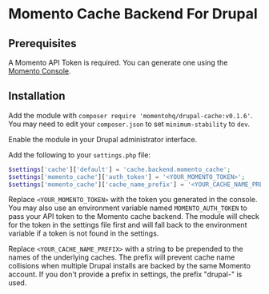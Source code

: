 # Momento Cache Backend For Drupal

## Prerequisites

A Momento API Token is required. You can generate one using the [Momento Console](https://console.gomomento.com/).

## Installation

Add the module with `composer require 'momentohq/drupal-cache:v0.1.6'`. You may need to edit your `composer.json` to set `minimum-stability` to `dev`.

Enable the module in your Drupal administrator interface.

Add the following to your `settings.php` file: 

```php
$settings['cache']['default'] = 'cache.backend.momento_cache';
$settings['momento_cache']['auth_token'] = '<YOUR_MOMENTO_TOKEN>';
$settings['momento_cache']['cache_name_prefix'] = '<YOUR_CACHE_NAME_PREFIX>';
```

Replace `<YOUR_MOMENTO_TOKEN>` with the token you generated in the console. You may also use an environment variable named `MOMENTO_AUTH_TOKEN` to pass your API token to the Momento cache backend. The module will check for the token in the settings file first and will fall back to the environment variable if a token is not found in the settings.

Replace `<YOUR_CACHE_NAME_PREFIX>` with a string to be prepended to the names of the underlying caches. The prefix will prevent cache name collisions when multiple Drupal installs are backed by the same Momento account. If you don't provide a prefix in settings, the prefix "drupal-" is used.
